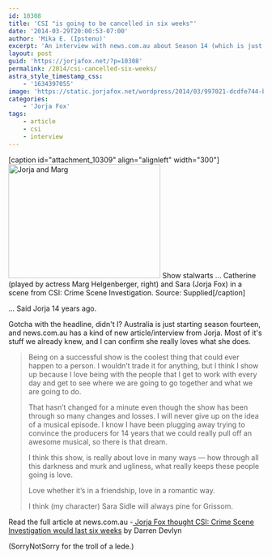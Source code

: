 ```yaml
---
id: 10308
title: 'CSI "is going to be cancelled in six weeks"'
date: '2014-03-29T20:00:53-07:00'
author: 'Mika E. (Ipstenu)'
excerpt: 'An interview with news.com.au about Season 14 (which is just starting to air there)'
layout: post
guid: 'https://jorjafox.net/?p=10308'
permalink: /2014/csi-cancelled-six-weeks/
astra_style_timestamp_css:
    - '1634397055'
image: 'https://static.jorjafox.net/wordpress/2014/03/997021-dcdfe744-b64e-11e3-b9e3-f54bbd0b226f.jpg'
categories:
    - 'Jorja Fox'
tags:
    - article
    - csi
    - interview
---
```


[caption id="attachment_10309" align="alignleft" width="300"]<img class="size-medium wp-image-10309" alt="Jorja and Marg" src="//static.jorjafox.net/wordpress/2014/03/997021-dcdfe744-b64e-11e3-b9e3-f54bbd0b226f-300x225.jpg" width="300" height="225" /> Show stalwarts ... Catherine (played by actress Marg Helgenberger, right) and Sara (Jorja Fox) in a scene from CSI: Crime Scene Investigation. Source: Supplied[/caption]

... Said Jorja 14 years ago.

Gotcha with the headline, didn't I? Australia is just starting season fourteen, and news.com.au has a kind of new article/interview from Jorja. Most of it's stuff we already knew, and I can confirm she really loves what she does.
<blockquote>Being on a successful show is the coolest thing that could ever happen to a person. I wouldn’t trade it for anything, but I think I show up because I love being with the people that I get to work with every day and get to see where we are going to go together and what we are going to do.

That hasn’t changed for a minute even though the show has been through so many changes and losses. I will never give up on the idea of a musical episode. I know I have been plugging away trying to convince the producers for 14 years that we could really pull off an awesome musical, so there is that dream.

I think this show, is really about love in many ways — how through all this darkness and murk and ugliness, what really keeps these people going is love.

Love whether it’s in a friendship, love in a romantic way.

I think (my character) Sara Sidle will always pine for Grissom.</blockquote>
Read the full article at news.com.au -<a href="http://www.news.com.au/entertainment/tv/jorja-fox-thought-csi-crime-scene-investigation-would-last-six-weeks/story-e6frfmyi-1226867996661"> Jorja Fox thought CSI: Crime Scene Investigation would last six weeks</a> by Darren Devlyn

(SorryNotSorry for the troll of a lede.)
